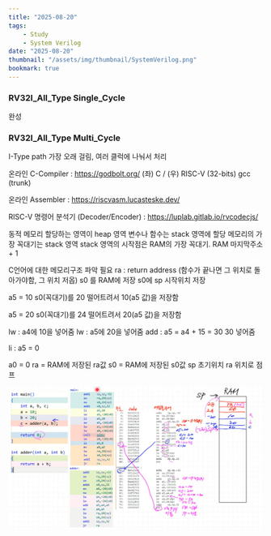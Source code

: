 ```yaml
---
title: "2025-08-20"
tags:
    - Study
    - System Verilog
date: "2025-08-20"
thumbnail: "/assets/img/thumbnail/SystemVerilog.png"
bookmark: true
---
```


### RV32I_All_Type Single_Cycle

완성

### RV32I_All_Type Multi_Cycle

I-Type path 가장 오래 걸림, 여러 클럭에 나눠서 처리


온라인 C-Compiler : https://godbolt.org/
(좌) C / (우) RISC-V (32-bits) gcc (trunk)

온라인 Assembler : https://riscvasm.lucasteske.dev/


RISC-V 명령어 분석기 (Decoder/Encoder) : https://luplab.gitlab.io/rvcodecjs/

동적 메모리 할당하는 영역이 heap 영역
변수나 함수는 stack 영역에 할당
메모리의 가장 꼭대기는 stack 영역
stack 영역의 시작점은 RAM의 가장 꼭대기. RAM 마지막주소 + 1 

C언어에 대한 메모리구조 파악 필요
ra : return address (함수가 끝나면 그 위치로 돌아가야함, 그 위치 저옵)
s0 를 RAM에 저장
s0에 sp 시작위치 저장

a5 = 10
s0(꼭대기)를 20 떨어트려서 10(a5 값)을 저장함

a5 = 20
s0(꼭대기)를 24 떨어트려서 20(a5 값)을 저장함

lw : a4에 10을 넣어줌
lw : a5에 20을 넣어줌
add : a5 = a4 + 15 = 30
30 넣어줌

li : a5 = 0

a0 = 0
ra = RAM에 저장된 ra값
s0 = RAM에 저장된 s0값
sp 초기위치
ra 위치로 점프


![alt text](../../assets/img/final/250820/image.png)

